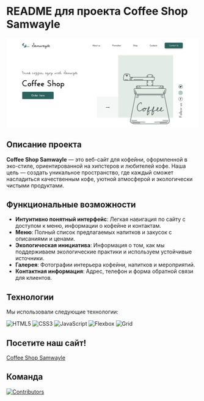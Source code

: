 # README для проекта Coffee Shop Samwayle
![Природа](images/Final.png)


## Описание проекта

**Coffee Shop Samwayle** — это веб-сайт для кофейни, оформленной в эко-стиле, ориентированной на хипстеров и любителей кофе. Наша цель — создать уникальное пространство, где каждый сможет насладиться качественным кофе, уютной атмосферой и экологически чистыми продуктами.

## Функциональные возможности

- **Интуитивно понятный интерфейс**: Легкая навигация по сайту с доступом к меню, информации о кофейне и контактам.
- **Меню**: Полный список предлагаемых напитков и закусок с описаниями и ценами.
- **Экологическая инициатива**: Информация о том, как мы поддерживаем экологические практики и используем устойчивые источники.
- **Галерея**: Фотографии интерьера кофейни, напитков и мероприятий.
- **Контактная информация**: Адрес, телефон и форма обратной связи для клиентов.

## Технологии

Мы использовали следующие технологии:

![HTML5](https://img.shields.io/badge/HTML5-E34F26?style=flat&logo=html5&logoColor=white) 
![CSS3](https://img.shields.io/badge/CSS3-1572B6?style=flat&logo=css3&logoColor=white) 
![JavaScript](https://img.shields.io/badge/JavaScript-F7DF1E?style=flat&logo=javascript&logoColor=black) 
![Flexbox](https://img.shields.io/badge/Flexbox-FF69B4?style=flat&logo=css3&logoColor=white) 
![Grid](https://img.shields.io/badge/Grid-FF69B4?style=flat&logo=css3&logoColor=white)

## Посетите наш сайт!
[Coffee Shop Samwayle](https://koradraw.github.io/Coffee-shop/)

## Команда

[![Contributors](https://contrib.rocks/image?repo=Amy-Vi/Project94_First_group)](https://github.com/Amy-Vi/Project94_First_group/graphs/contributors)
